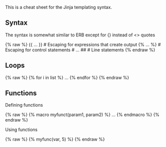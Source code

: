 This is a cheat sheet for the Jinja templating syntax.

## Syntax
The syntax is somewhat similar to ERB except for {} instead of <> quotes

  {% raw %}
       {{ ... }}           # Escaping for expressions that create output
       {% ... %}           # Escaping for control statements
       # ... ##            # Line statements
  {% endraw %}


## Loops

{% raw %}
     {% for i in list %} ... {% endfor %}
{% endraw %}

## Functions

Defining functions

{% raw %}
     {% macro myfunct(param1, param2) %}
     ...
     {% endmacro %}
{% endraw %}
     
Using functions

{% raw %}
     {% myfunc(var, 5) %}
{% endraw %}
